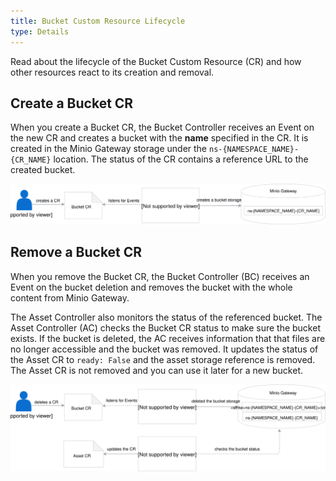 ```yaml
---
title: Bucket Custom Resource Lifecycle
type: Details
---
```


Read about the lifecycle of the Bucket Custom Resource (CR) and how other resources react to its creation and removal.


## Create a Bucket CR

When you create a Bucket CR, the Bucket Controller receives an Event on the new CR and creates a bucket with the **name** specified in the CR. It is created in the Minio Gateway storage under the `ns-{NAMESPACE_NAME}-{CR_NAME}` location. The status of the CR contains a reference URL to the created bucket.


![](assets/create-bucket.svg)


## Remove a Bucket CR

When you remove the Bucket CR, the Bucket Controller (BC) receives an Event on the bucket deletion and removes the bucket with the whole content from Minio Gateway.

The Asset Controller also monitors the status of the referenced bucket. The Asset Controller (AC) checks the Bucket CR status to make sure the bucket exists. If the bucket is deleted, the AC receives information that that files are no longer accessible and the bucket was removed. It updates the status of the Asset CR to `ready: False` and the asset storage reference is removed. The Asset CR is not removed and you can use it later for a new bucket.

![](assets/delete-bucket.svg)
